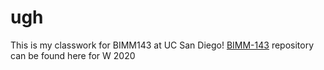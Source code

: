 # ugh

This is my classwork for BIMM143 at UC San Diego!
[BIMM-143](https://github.com/rachelng5/bimm143.git) repository can be found here for W 2020